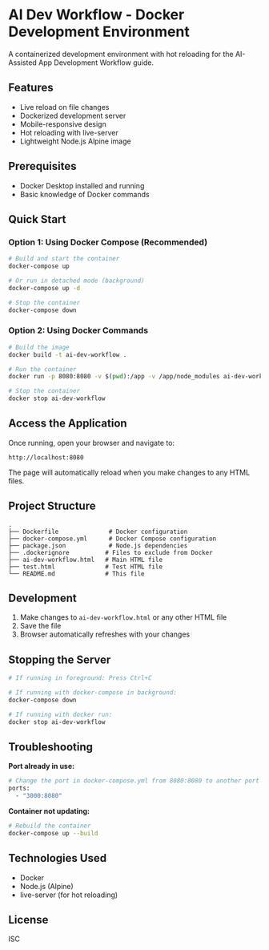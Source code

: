 # AI Dev Workflow - Docker Development Environment

A containerized development environment with hot reloading for the AI-Assisted App Development Workflow guide.

## Features

- Live reload on file changes
- Dockerized development server
- Mobile-responsive design
- Hot reloading with live-server
- Lightweight Node.js Alpine image

## Prerequisites

- Docker Desktop installed and running
- Basic knowledge of Docker commands

## Quick Start

### Option 1: Using Docker Compose (Recommended)

```bash
# Build and start the container
docker-compose up

# Or run in detached mode (background)
docker-compose up -d

# Stop the container
docker-compose down
```

### Option 2: Using Docker Commands

```bash
# Build the image
docker build -t ai-dev-workflow .

# Run the container
docker run -p 8080:8080 -v $(pwd):/app -v /app/node_modules ai-dev-workflow

# Stop the container
docker stop ai-dev-workflow
```

## Access the Application

Once running, open your browser and navigate to:
```
http://localhost:8080
```

The page will automatically reload when you make changes to any HTML files.

## Project Structure

```
.
├── Dockerfile              # Docker configuration
├── docker-compose.yml      # Docker Compose configuration
├── package.json            # Node.js dependencies
├── .dockerignore          # Files to exclude from Docker
├── ai-dev-workflow.html   # Main HTML file
├── test.html              # Test HTML file
└── README.md              # This file
```

## Development

1. Make changes to `ai-dev-workflow.html` or any other HTML file
2. Save the file
3. Browser automatically refreshes with your changes

## Stopping the Server

```bash
# If running in foreground: Press Ctrl+C

# If running with docker-compose in background:
docker-compose down

# If running with docker run:
docker stop ai-dev-workflow
```

## Troubleshooting

**Port already in use:**
```bash
# Change the port in docker-compose.yml from 8080:8080 to another port like 3000:8080
ports:
  - "3000:8080"
```

**Container not updating:**
```bash
# Rebuild the container
docker-compose up --build
```

## Technologies Used

- Docker
- Node.js (Alpine)
- live-server (for hot reloading)

## License

ISC
